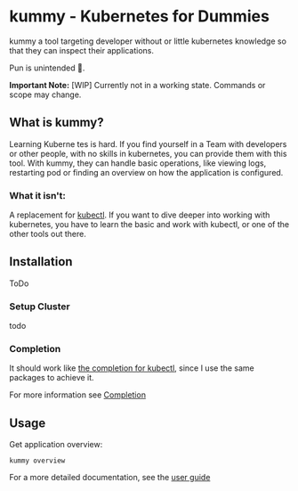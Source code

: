 # kummy - Kubernetes for Dummies 

kummy a tool targeting developer without or little kubernetes knowledge so that they can inspect their applications.

Pun is unintended 🤔.

**Important Note:** [WIP] Currently not in a working state. Commands or scope may change.

## What is kummy?

Learning Kuberne tes is hard. If you find yourself in a Team with developers or other people, with no skills in 
kubernetes, you can provide them with this tool. With kummy, they can handle basic operations, like viewing logs, 
restarting pod or finding an overview on how the application is configured.

### What it isn't: 
A replacement for [kubectl](https://kubernetes.io/de/docs/reference/kubectl/). If you want to dive deeper into working 
with kubernetes, you have to learn the basic and work with kubectl, or one of the other tools out there.


## Installation
ToDo


### Setup Cluster 
todo

### Completion
It should work like [the completion for kubectl](https://kubernetes.io/docs/reference/kubectl/cheatsheet/#kubectl-autocomplete), since I use the same packages to achieve it.

For more information see [Completion](./docs/completion.md)

## Usage 

Get application overview: 
```shell
kummy overview
```

For a more detailed documentation, see the [user guide](./docs/user-guide.md)